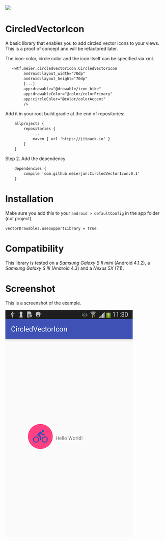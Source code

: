 [![](https://jitpack.io/v/meierjan/CircledVectorIcon.svg)](https://jitpack.io/#meierjan/CircledVectorIcon)

# CircledVectorIcon
A basic library that enables you to add circled vector icons to your views. This is a proof of concept and will be refactored later.

The icon-color, circle color and the icon itself can be specified via xml.
```
   <wtf.meier.circledvectoricon.CircledVectorIcon
        android:layout_width="70dp"
        android:layout_height="70dp"
        [...]
        app:drawable="@drawable/icon_bike"
        app:drawableColor="@color/colorPrimary"
        app:circleColor="@color/colorAccent"
        />
```
Add it in your root build.gradle at the end of repositories:
```
    allprojects {
        repositories {
            ...
            maven { url 'https://jitpack.io' }
        }
    }
```
Step 2. Add the dependency
```
    dependencies {
        compile 'com.github.meierjan:CircledVectorIcon:0.1'
    }
```
# Installation
Make sure you add this to your `android > defaultConfig` in the app folder (not project).
```
vectorDrawables.useSupportLibrary = true
```



# Compatibility
This library is tested on a _Samsung Galaxy S II mini_ (Android 4.1.2), a _Samsung Galaxy S III_ (Android 4.3) and a _Nexus 5X_ (7.1).

# Screenshot
This is a screenshot of the example.

![Image of Yaktocat](static/screenshot.png)

